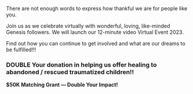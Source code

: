 There are not enough words to express how thankful we are for people like you.

Join us as we celebrate virtually with wonderful, loving, like-minded Genesis followers. We will launch our 12-minute video Virtual Event 2023.

Find out how you can continue to get involved and what are our dreams to be fulfilled!!!

### DOUBLE Your donation in helping us offer healing to abandoned / rescued traumatized children!!

**\$50K Matching Grant — Double Your Impact!**

